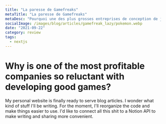 ```yaml
---
title: "La paresse de Gamefreaks"
metaTitle: "La paresse de Gamefreaks"
metaDesc: "Pourquoi une des plus grosses entreprises de conception de jeu fout autant la merde?"
socialImage: /images/blog/articles/gamefreak_lazy/pokemon.webp
date: "2021-09-22"
category: review
tags:
  - nextjs
---
```

# Why is one of the most profitable companies so reluctant with developing good games?

My personal website is finally ready to serve blog articles. I wonder what kind of stuff I'll be writing.
For the moment, I'll reorganize the code and make things easier to use.
I'd like to connect all this shit to a Notion API to make writing and sharing more convenient.
